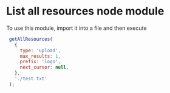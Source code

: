 # List all resources node module

To use this module, import it into a file and then execute

```JavaScript
 getAllResources(
   {
     type: 'upload',
     max_results: 1,
     prefix: 'logo',
     next_cursor: null,
   },
   './test.txt'
 );
```